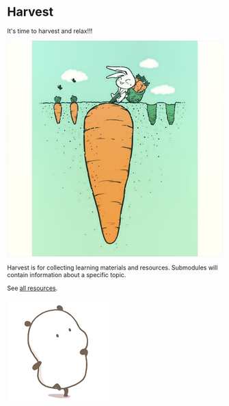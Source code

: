 # Harvest
It's time to harvest and relax!!!  

![Harvesting](https://github.com/easonnie/harvest/blob/master/img/baluobo.jpg?raw=true)

Harvest is for collecting learning materials and resources.
Submodules will contain information about a specific topic.

See [all resources](https://github.com/easonnie/harvest/blob/master/resources.md).

![Relax](https://github.com/easonnie/harvest/blob/master/img/exciting_yemengjun.gif?raw=true)
